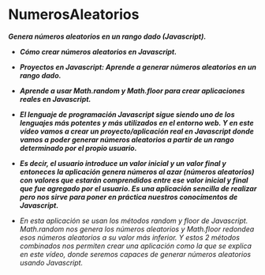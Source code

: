 # NumerosAleatorios
**_Genera números aleatorios en un rango dado (Javascript)._**

- **_Cómo crear números aleatorios en Javascript._**
- **_Proyectos en Javascript: Aprende a generar números aleatorios en un rango dado._**
- **_Aprende a usar Math.random y Math.floor para crear aplicaciones reales en Javascript._**

- **_El lenguaje de programación Javascript sigue siendo uno de los lenguajes más potentes y más utilizados en el entorno web. Y en este vídeo vamos a crear un proyecto/aplicación real en Javascript donde vamos a poder generar números aleatorios a partir de un rango determinado por el propio usuario._**

- **_Es decir, el usuario introduce un valor inicial y un valor final y entoneces la aplicación genera números al azar (números aleatorios) con valores que estarán comprendidos entre ese valor inicial y final que fue agregado por el usuario. Es una aplicación sencilla de realizar pero nos sirve para poner en práctica nuestros conocimentos de Javascript._**

- _En esta aplicación se usan los métodos random y floor de Javascript. Math.random nos genera los números aleatorios y Math.floor redondea esos números aleatorios a su valor más inferior. Y estos 2 métodos combinados nos permiten crear una aplicación como la que se explica en este vídeo, donde seremos capaces de generar números aleatorios usando Javascript._
